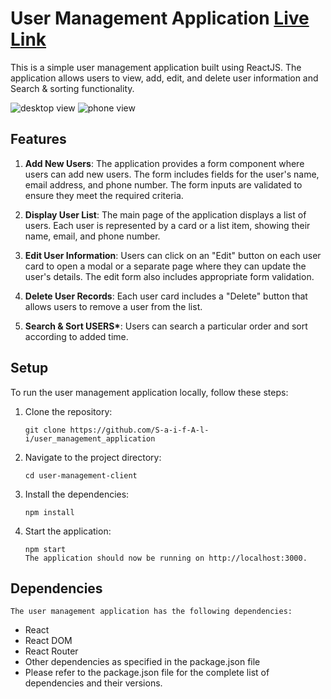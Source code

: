 # User Management Application [Live Link](https://user-management-app-mocha.vercel.app/)

This is a simple user management application built using ReactJS. The application allows users to view, add, edit, and delete user information and Search & sorting functionality.

<img src="https://lh3.googleusercontent.com/pw/AJFCJaXW9i0DsMdwB1gcgkHVPEj3CtbsTl_Y4SIVe9SPPiWlKKDYAN2TrWPtYtkMjin6jp4MEL0odySSb1EfIbggQT4DXu1Tq7hQb-YOmRFVOQlidcXLdcYyD-I9oxZ6czqSr35Ue0Tc3XFESeOkunFNIW84=w1366-h639-s-no?authuser=0" alt="desktop view"/>

<img src="https://lh3.googleusercontent.com/pw/AJFCJaVuCMQprcA8k7LwU63vUTCdJ_4iiZaU7mWc1ZZtwsVA1CycYmN12liWSUF3Krwbjmq5Ka754bFsNI9BHM1tcays4aTCSxZddnjeMyVy1YSPTHOFNpRypGU9OM4P3-3SfUfoRxvFQHF7TOCBBDmozGFU=w411-h578-s-no?authuser=0" alt="phone view" />

## Features

1. **Add New Users**: The application provides a form component where users can add new users. The form includes fields for the user's name, email address, and phone number. The form inputs are validated to ensure they meet the required criteria.

2. **Display User List**: The main page of the application displays a list of users. Each user is represented by a card or a list item, showing their name, email, and phone number.

3. **Edit User Information**: Users can click on an "Edit" button on each user card to open a modal or a separate page where they can update the user's details. The edit form also includes appropriate form validation.

4. **Delete User Records**: Each user card includes a "Delete" button that allows users to remove a user from the list.

5. **Search & Sort USERS\***: Users can search a particular order and sort according to added time.

## Setup

To run the user management application locally, follow these steps:

1. Clone the repository:

   ```shell
   git clone https://github.com/S-a-i-f-A-l-i/user_management_application
   ```

2. Navigate to the project directory:

   ```shell
   cd user-management-client
   ```

3. Install the dependencies:

   ```shell
   npm install
   ```

4. Start the application:

   ```shell
   npm start
   The application should now be running on http://localhost:3000.
   ```

## Dependencies

    The user management application has the following dependencies:

- React
- React DOM
- React Router
- Other dependencies as specified in the package.json file
- Please refer to the package.json file for the complete list of dependencies and their versions.
